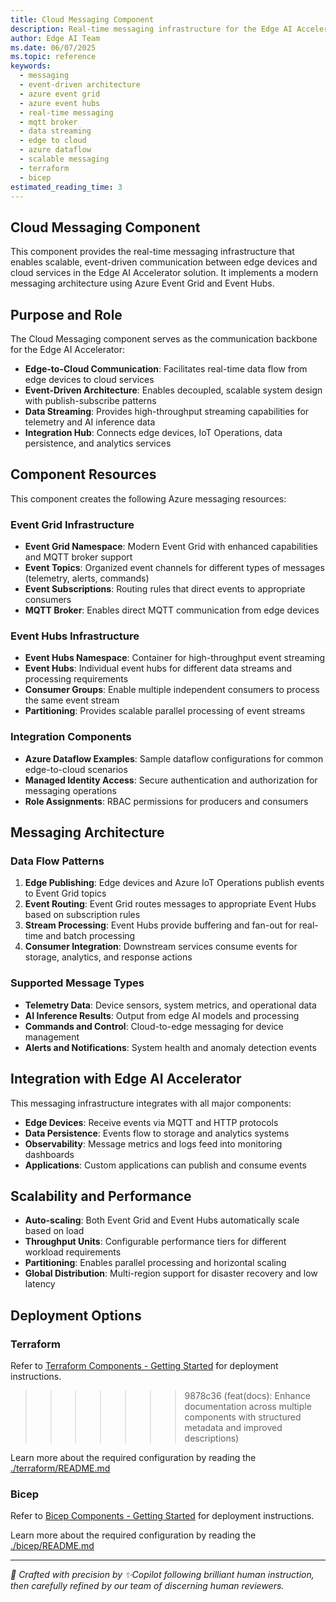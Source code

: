 ```yaml
---
title: Cloud Messaging Component
description: Real-time messaging infrastructure for the Edge AI Accelerator using Azure Event Grid and Event Hubs to enable scalable, event-driven communication between edge devices and cloud services
author: Edge AI Team
ms.date: 06/07/2025
ms.topic: reference
keywords:
  - messaging
  - event-driven architecture
  - azure event grid
  - azure event hubs
  - real-time messaging
  - mqtt broker
  - data streaming
  - edge to cloud
  - azure dataflow
  - scalable messaging
  - terraform
  - bicep
estimated_reading_time: 3
---
```


## Cloud Messaging Component

This component provides the real-time messaging infrastructure that enables scalable, event-driven communication between edge devices and cloud services in the Edge AI Accelerator solution. It implements a modern messaging architecture using Azure Event Grid and Event Hubs.

## Purpose and Role

The Cloud Messaging component serves as the communication backbone for the Edge AI Accelerator:

- **Edge-to-Cloud Communication**: Facilitates real-time data flow from edge devices to cloud services
- **Event-Driven Architecture**: Enables decoupled, scalable system design with publish-subscribe patterns
- **Data Streaming**: Provides high-throughput streaming capabilities for telemetry and AI inference data
- **Integration Hub**: Connects edge devices, IoT Operations, data persistence, and analytics services

## Component Resources

This component creates the following Azure messaging resources:

### Event Grid Infrastructure

- **Event Grid Namespace**: Modern Event Grid with enhanced capabilities and MQTT broker support
- **Event Topics**: Organized event channels for different types of messages (telemetry, alerts, commands)
- **Event Subscriptions**: Routing rules that direct events to appropriate consumers
- **MQTT Broker**: Enables direct MQTT communication from edge devices

### Event Hubs Infrastructure

- **Event Hubs Namespace**: Container for high-throughput event streaming
- **Event Hubs**: Individual event hubs for different data streams and processing requirements
- **Consumer Groups**: Enable multiple independent consumers to process the same event stream
- **Partitioning**: Provides scalable parallel processing of event streams

### Integration Components

- **Azure Dataflow Examples**: Sample dataflow configurations for common edge-to-cloud scenarios
- **Managed Identity Access**: Secure authentication and authorization for messaging operations
- **Role Assignments**: RBAC permissions for producers and consumers

## Messaging Architecture

### Data Flow Patterns

1. **Edge Publishing**: Edge devices and Azure IoT Operations publish events to Event Grid topics
2. **Event Routing**: Event Grid routes messages to appropriate Event Hubs based on subscription rules
3. **Stream Processing**: Event Hubs provide buffering and fan-out for real-time and batch processing
4. **Consumer Integration**: Downstream services consume events for storage, analytics, and response actions

### Supported Message Types

- **Telemetry Data**: Device sensors, system metrics, and operational data
- **AI Inference Results**: Output from edge AI models and processing
- **Commands and Control**: Cloud-to-edge messaging for device management
- **Alerts and Notifications**: System health and anomaly detection events

## Integration with Edge AI Accelerator

This messaging infrastructure integrates with all major components:

- **Edge Devices**: Receive events via MQTT and HTTP protocols
- **Data Persistence**: Events flow to storage and analytics systems
- **Observability**: Message metrics and logs feed into monitoring dashboards
- **Applications**: Custom applications can publish and consume events

## Scalability and Performance

- **Auto-scaling**: Both Event Grid and Event Hubs automatically scale based on load
- **Throughput Units**: Configurable performance tiers for different workload requirements
- **Partitioning**: Enables parallel processing and horizontal scaling
- **Global Distribution**: Multi-region support for disaster recovery and low latency

## Deployment Options

### Terraform

Refer to [Terraform Components - Getting Started](../README.md#terraform-components---getting-started) for deployment instructions.
>>>>>>> 9878c36 (feat(docs): Enhance documentation across multiple components with structured metadata and improved descriptions)

Learn more about the required configuration by reading the [./terraform/README.md](./terraform/README.md)

### Bicep

Refer to [Bicep Components - Getting Started](../README.md#bicep-components---getting-started) for deployment instructions.

Learn more about the required configuration by reading the [./bicep/README.md](./bicep/README.md)

---

<!-- markdownlint-disable MD036 -->
*🤖 Crafted with precision by ✨Copilot following brilliant human instruction,
then carefully refined by our team of discerning human reviewers.*
<!-- markdownlint-enable MD036 -->
